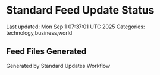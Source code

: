 # Standard Feed Update Status
Last updated: Mon Sep  1 07:37:01 UTC 2025
Categories: technology,business,world

## Feed Files Generated

Generated by Standard Updates Workflow
